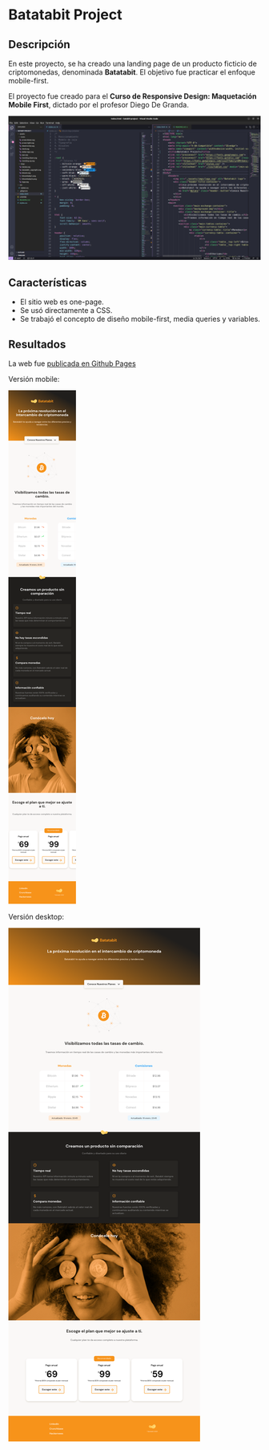 # Batatabit Project

## Descripción

En este proyecto, se ha creado una landing page de un producto ficticio de criptomonedas, denominada **Batatabit**. El objetivo fue practicar el enfoque mobile-first.

El proyecto fue creado para el **Curso de Responsive Design: Maquetación Mobile First**, dictado por el profesor Diego De Granda.

![Editor VS Code con el CSS y HTML del proyecto](/img_md/vscode-html-css-batabit.png)

## Características

- El sitio web es one-page.
- Se usó directamente a CSS.
- Se trabajó el concepto de diseño mobile-first, media queries y variables.

## Resultados

La web fue [publicada en Github Pages](https://okipe.github.io/batabit-project/)

Versión mobile:

![Versión móvil de la web](/img_md/mobile-version.png)

Versión desktop:

![Versión escritorio de la web](/img_md/desktop-version.png)